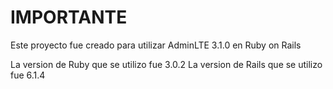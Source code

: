 # IMPORTANTE

Este proyecto fue creado para utilizar AdminLTE 3.1.0 en Ruby on Rails

La version de Ruby que se utilizo fue 3.0.2
La version de Rails que se utilizo fue 6.1.4
